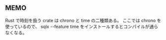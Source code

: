 ## MEMO

Rust で時刻を扱う crate は chrono と time の二種類ある。 ここでは chrono を使っているので、 sqlx --feature time をインストールするとコンパイルが通らなくなる。
